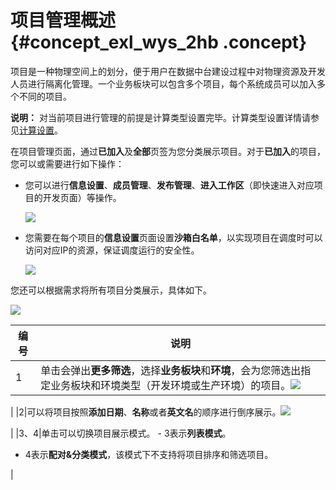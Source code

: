 # 项目管理概述 {#concept_exl_wys_2hb .concept}

项目是一种物理空间上的划分，便于用户在数据中台建设过程中对物理资源及开发人员进行隔离化管理。一个业务板块可以包含多个项目，每个系统成员可以加入多个不同的项目。

**说明：** 对当前项目进行管理的前提是计算类型设置完毕。计算类型设置详情请参见[计算设置](intl.zh-CN/用户指南/管理中心/计算设置.md#)。

在项目管理页面，通过**已加入**及**全部**页签为您分类展示项目。对于**已加入**的项目，您可以或需要进行如下操作：

-   您可以进行**信息设置**、**成员管理**、**发布管理**、**进入工作区**（即快速进入对应项目的开发页面）等操作。

    ![](http://static-aliyun-doc.oss-cn-hangzhou.aliyuncs.com/assets/img/149035/156151633541426_zh-CN.png)

-   您需要在每个项目的**信息设置**页面设置**沙箱白名单**，以实现项目在调度时可以访问对应IP的资源，保证调度运行的安全性。

    ![](http://static-aliyun-doc.oss-cn-hangzhou.aliyuncs.com/assets/img/149035/156151633649202_zh-CN.png)


您还可以根据需求将所有项目分类展示，具体如下。

![](http://static-aliyun-doc.oss-cn-hangzhou.aliyuncs.com/assets/img/149035/156151633649205_zh-CN.png)

|编号|说明|
|--|--|
|1|单击会弹出**更多筛选**，选择**业务板块**和**环境**，会为您筛选出指定业务板块和环境类型（开发环境或生产环境）的项目。![](http://static-aliyun-doc.oss-cn-hangzhou.aliyuncs.com/assets/img/149035/156151633649209_zh-CN.png)

 |
|2|可以将项目按照**添加日期**、**名称**或者**英文名**的顺序进行倒序展示。![](http://static-aliyun-doc.oss-cn-hangzhou.aliyuncs.com/assets/img/149035/156151633649215_zh-CN.png)

 |
|3、4|单击可以切换项目展示模式。 -   3表示**列表模式**。
-   4表示**配对&分类模式**，该模式下不支持将项目排序和筛选项目。

 |

